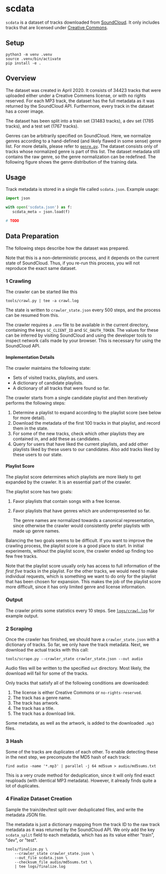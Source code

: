 # scdata

`scdata` is a dataset of tracks downloaded from [SoundCloud](https://soundcloud.com). It only
includes tracks that are licensed under [Creative Commons](https://creativecommons.org/).

## Setup

```
python3 -m venv .venv
source .venv/bin/activate
pip install -e .
```

## Overview

The dataset was created in April 2020. It consists of 34423 tracks that were uploaded either under
a Creative Commens license, or with no rights reserved. For each MP3 track, the dataset has the full
metadata as it was returned by the SoundCloud API. Furthermore, every track in the dataset has a
cover image.

The dataset has been split into a train set (31483 tracks), a dev set (1785 tracks), and a test set
(1767 tracks).

Genres can be arbitrarily specified on SoundCloud. Here, we normalize genres according to a
hand-defined (and likely flawed in some sense) genre list. For more details, please refer to
[`genre.py`](src/scdata/genre.py). The dataset consists only of tracks whose normalized genre is part
of this list. The dataset metadata still contains the raw genre, so the genre normalization can be
redefined. The following figure shows the genre distribution of the training data.

## Usage

Track metadata is stored in a single file called `scdata.json`. Example usage:

```python
import json

with open('scdata.json') as f:
   scdata_meta = json.load(f)

# TODO
```

## Data Preparation

The following steps describe how the dataset was prepared.

Note that this is a non-deterministic process, and it depends on the current state of SoundCloud.
Thus, if you re-run this process, you will not reproduce the exact same dataset.

### 1 Crawling

The crawler can be started like this
```
tools/crawl.py | tee -a crawl.log
```

The state is written to `crawler_state.json` every 500 steps, and the process can be resumed from
this.

The crawler requires a `.env` file to be available in the current directory, containing the keys
`SC_CLIENT_ID` and `SC_OAUTH_TOKEN`. The values for these can be inferred by visiting SoundCloud
and using the developer tools to inspect network calls made by your browser. This is necessary for
using the SoundCloud API.

#### Implementation Details

The crawler maintains the following state:
- Sets of visited tracks, playlists, and users.
- A dictionary of candidate playlists.
- A dictionary of all tracks that were found so far.

The crawler starts from a single candidate playlist and then iteratively performs the following
steps:

1. Determine a playlist to expand according to the playlist score (see below for more detail).
2. Download the metadata of the first 100 tracks in that playlist, and record them in the state.
3. For some of the new tracks, check which other playlists they are contained in, and add these
   as candidates.
4. Query for users that have liked the current playlists, and add other playlists liked by these
   users to our candidates. Also add tracks liked by these users to our state.

#### Playlist Score

The playlist score determines which playlists are more likely to get expanded by the crawler. It is
an essential part of the crawler.

The playlist score has two goals:
1. Favor playlists that contain songs with a free license.
2. Favor playlists that have genres which are underrepresented so far.

   The genre names are normalized towards a canonical representation, since otherwise the crawler
   would consistently prefer playlists with made up genre names.

Balancing the two goals seems to be difficult. If you want to improve the crawling process, the
playlist score is a good place to start. In initial experiments, without the playlist score, the
crawler ended up finding too few free tracks.

Note that the playlist score usually only has access to full information of the *first five* tracks
in the playlist. For the other tracks, we would need to make individual requests, which is something
we want to do only for the playlist that has been chosen for expansion. This makes the job of the
playlist score more difficult, since it has only limited genre and license information.

### Output

The crawler prints some statistics every 10 steps. See [`logs/crawl.log`](logs/crawl.log) for
example output.

### 2 Scraping

Once the crawler has finished, we should have a `crawler_state.json` with a dictionary of tracks. So
far, we only have the track metadata. Next, we download the actual tracks with this call:
```
tools/scrape.py --crawler_state crawler_state.json --out audio
```

Audio files will be written to the specified `out` directory. Most likely, the download will fail
for some of the tracks.

Only tracks that satisfy all of the following conditions are downloaded:
1. The license is either Creative Commons or `no-rights-reserved`.
2. The track has a genre name.
3. The track has artwork.
4. The track has a title.
5. The track has a download link.

Some metadata, as well as the artwork, is added to the downloaded `.mp3` files.

### 3 Hash

Some of the tracks are duplicates of each other. To enable detecting these in the next step, we
precompute the MD5 hash of each track:

```
find audio -name '*.mp3' | parallel -j 64 md5sum > audio/md5sums.txt
```

This is a very crude method for deduplication, since it will only find exact reuploads (with
identical MP3 metadata). However, it already finds quite a lot of duplicates.

### 4 Finalize Dataset Creation

Sample the train/dev/test split over deduplicated files, and write the metadata JSON file.

The metadata is just a dictionary mapping from the track ID to the raw track metadata as it was
returned by the SoundCloud API. We only add the key `scdata_split` field to each metadata, which
has as its value either "train", "dev", or "test".

```
tools/finalize.py \
    --crawler_state crawler_state.json \
    --out_file scdata.json \
    --checksum_file audio/md5sums.txt \
    | tee logs/finalize.log
```